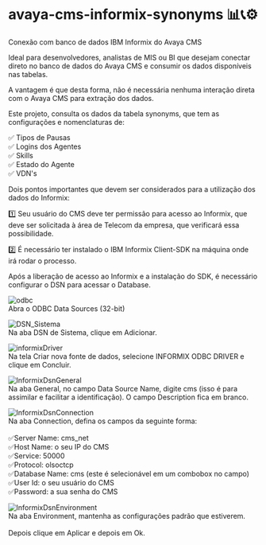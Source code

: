 # avaya-cms-informix-synonyms 📊📞⚙
Conexão com banco de dados IBM Informix do Avaya CMS

Ideal para desenvolvedores, analistas de MIS ou BI que desejam conectar direto no banco de dados do Avaya CMS e consumir os dados disponíveis nas tabelas.

A vantagem é que desta forma, não é necessária nenhuma interação direta com o Avaya CMS para extração dos dados.

Este projeto, consulta os dados da tabela synonyms, que tem as configurações e nomenclaturas de:

✅ Tipos de Pausas <br>
✅ Logins dos Agentes <br>
✅ Skills <br>
✅ Estado do Agente <br>
✅ VDN's <br>

Dois pontos importantes que devem ser considerados para a utilização dos dados do Informix:

1️⃣ Seu usuário do CMS deve ter permissão para acesso ao Informix, que deve ser solicitada à área de Telecom da empresa, que verificará essa possibilidade.

2️⃣ É necessário ter instalado o IBM Informix Client-SDK na máquina onde irá rodar o processo. 

Após a liberação de acesso ao Informix e a instalação do SDK, é necessário configurar o DSN para acessar o Database.

![odbc](https://user-images.githubusercontent.com/60021024/119354240-38ce2c80-bc7a-11eb-85c6-8411e9224e6f.png)
<br>Abra o ODBC Data Sources (32-bit)

![DSN_Sistema](https://user-images.githubusercontent.com/60021024/119354327-57ccbe80-bc7a-11eb-92ec-c54cb42e87c6.png)
<br>Na aba DSN de Sistema, clique em Adicionar.

![informixDriver](https://user-images.githubusercontent.com/60021024/119354361-63b88080-bc7a-11eb-8133-44ed3c9a526d.png)
<br>Na tela Criar nova fonte de dados, selecione INFORMIX ODBC DRIVER e clique em Concluir.

![InformixDsnGeneral](https://user-images.githubusercontent.com/60021024/119354523-8ea2d480-bc7a-11eb-9e60-7de82194e5ff.png)
<br>Na aba General, no campo Data Source Name, digite cms (isso é para assimilar e facilitar a identificação). O campo Description fica em branco.

![InformixDsnConnection](https://user-images.githubusercontent.com/60021024/119354602-a67a5880-bc7a-11eb-9ca4-40951866119c.png)
<br>Na aba Connection, defina os campos da seguinte forma:<br>
<br>
✅Server Name: cms_net <br>
✅Host Name: o seu IP do CMS<br>
✅Service: 50000<br>
✅Protocol: olsoctcp<br>
✅Database Name: cms (este é selecionável em um combobox no campo)<br>
✅User Id: o seu usuário do CMS<br>
✅Password: a sua senha do CMS<br>

![InformixDsnEnvironment](https://user-images.githubusercontent.com/60021024/119354786-d9245100-bc7a-11eb-9c08-488e9f83d246.png)
<br>Na aba Environment, mantenha as configurações padrão que estiverem.<br>
<br>Depois clique em Aplicar e depois em Ok.<br>
